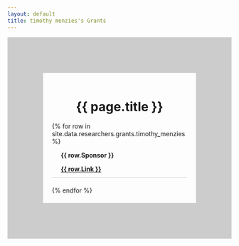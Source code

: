 ```yaml
---
layout: default
title: timothy menzies's Grants
---
```

<div style="display: flex; flex-direction: column; align-items: left; border: 80px solid #ccc; padding: 20px;">
  <h1 style="text-align: center;">{{ page.title }}</h1>
  {% for row in site.data.researchers.grants.timothy_menzies %}
  <div style="text-align: left; margin-bottom: 20px; border-bottom: 1px solid #ccc; padding-bottom: 10px;">
      <div style="font-weight: bold; margin-top: 5px; margin-left: 20px;">
        <p>{{ row.Sponsor }} </p>
        <!-- &nsbp; -->
         <a href="{{row.Link}}">{{ row.Link }}</a>
      </div>
  </div>
  {% endfor %}
</div>



